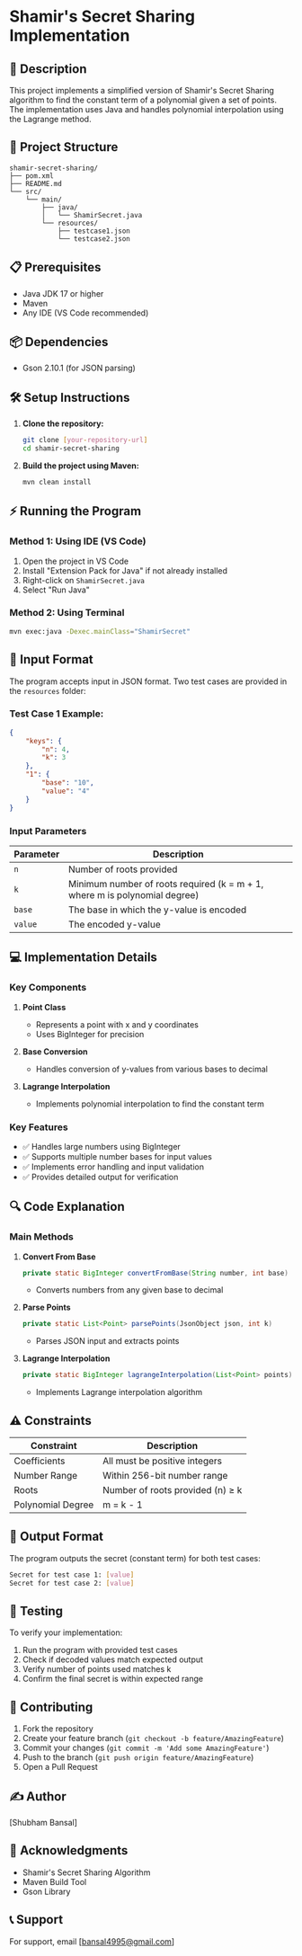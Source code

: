 # Shamir's Secret Sharing Implementation

## 📝 Description
This project implements a simplified version of Shamir's Secret Sharing algorithm to find the constant term of a polynomial given a set of points. The implementation uses Java and handles polynomial interpolation using the Lagrange method.

## 🚀 Project Structure
```
shamir-secret-sharing/
├── pom.xml
├── README.md
└── src/
    └── main/
        ├── java/
        │   └── ShamirSecret.java
        └── resources/
            ├── testcase1.json
            └── testcase2.json
```

## 📋 Prerequisites
* Java JDK 17 or higher
* Maven
* Any IDE (VS Code recommended)

## 📦 Dependencies
* Gson 2.10.1 (for JSON parsing)

## 🛠️ Setup Instructions

1. **Clone the repository:**
   ```bash
   git clone [your-repository-url]
   cd shamir-secret-sharing
   ```

2. **Build the project using Maven:**
   ```bash
   mvn clean install
   ```

## ⚡ Running the Program

### Method 1: Using IDE (VS Code)
1. Open the project in VS Code
2. Install "Extension Pack for Java" if not already installed
3. Right-click on `ShamirSecret.java`
4. Select "Run Java"

### Method 2: Using Terminal
```bash
mvn exec:java -Dexec.mainClass="ShamirSecret"
```

## 📄 Input Format

The program accepts input in JSON format. Two test cases are provided in the `resources` folder:

### Test Case 1 Example:
```json
{
    "keys": {
        "n": 4,
        "k": 3
    },
    "1": {
        "base": "10",
        "value": "4"
    }
}
```

### Input Parameters
| Parameter | Description |
|-----------|-------------|
| `n` | Number of roots provided |
| `k` | Minimum number of roots required (k = m + 1, where m is polynomial degree) |
| `base` | The base in which the y-value is encoded |
| `value` | The encoded y-value |

## 💻 Implementation Details

### Key Components

1. **Point Class**
   - Represents a point with x and y coordinates
   - Uses BigInteger for precision

2. **Base Conversion**
   - Handles conversion of y-values from various bases to decimal

3. **Lagrange Interpolation**
   - Implements polynomial interpolation to find the constant term

### Key Features
* ✅ Handles large numbers using BigInteger
* ✅ Supports multiple number bases for input values
* ✅ Implements error handling and input validation
* ✅ Provides detailed output for verification

## 🔍 Code Explanation

### Main Methods

1. **Convert From Base**
   ```java
   private static BigInteger convertFromBase(String number, int base)
   ```
   - Converts numbers from any given base to decimal

2. **Parse Points**
   ```java
   private static List<Point> parsePoints(JsonObject json, int k)
   ```
   - Parses JSON input and extracts points

3. **Lagrange Interpolation**
   ```java
   private static BigInteger lagrangeInterpolation(List<Point> points)
   ```
   - Implements Lagrange interpolation algorithm

## ⚠️ Constraints

| Constraint | Description |
|------------|-------------|
| Coefficients | All must be positive integers |
| Number Range | Within 256-bit number range |
| Roots | Number of roots provided (n) ≥ k |
| Polynomial Degree | m = k - 1 |

## 📝 Output Format

The program outputs the secret (constant term) for both test cases:
```bash
Secret for test case 1: [value]
Secret for test case 2: [value]
```

## 🧪 Testing

To verify your implementation:
1. Run the program with provided test cases
2. Check if decoded values match expected output
3. Verify number of points used matches k
4. Confirm the final secret is within expected range

## 👥 Contributing

1. Fork the repository
2. Create your feature branch (`git checkout -b feature/AmazingFeature`)
3. Commit your changes (`git commit -m 'Add some AmazingFeature'`)
4. Push to the branch (`git push origin feature/AmazingFeature`)
5. Open a Pull Request

## ✍️ Author
[Shubham Bansal]


## 🤝 Acknowledgments
* Shamir's Secret Sharing Algorithm
* Maven Build Tool
* Gson Library

## 📞 Support
For support, email [bansal4995@gmail.com]